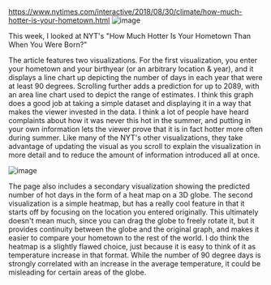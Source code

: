 https://www.nytimes.com/interactive/2018/08/30/climate/how-much-hotter-is-your-hometown.html
![image](https://github.com/AndrewSalls/reflections/assets/77992504/fb7f288e-137c-4300-8e24-38f2728249dc)

This week, I looked at NYT's "How Much Hotter Is Your Hometown Than When You Were Born?"

The article features two visualizations. For the first visualization, you enter your hometown and your birthyear (or an arbitrary location & year), and it displays a line chart up depicting the number of days in each year that were at least 90 degrees.
Scrolling further adds a prediction for up to 2089, with an area line chart used to depict the range of estimates. I think this graph does a good job at taking a simple dataset and displaying it in a way that makes the viewer invested in the data.
I think a lot of people have heard complaints about how it was never this hot in the summer, and putting in your own information lets the viewer prove that it is in fact hotter more often during summer.
Like many of the NYT's other visualizations, they take advantage of updating the visual as you scroll to explain the visualization in more detail and to reduce the amount of information introduced all at once.

![image](https://github.com/AndrewSalls/reflections/assets/77992504/3ef9f62e-5f03-4b41-a9e2-a607aa02d57e)

The page also includes a secondary visualization showing the predicted number of hot days in the form of a heat map on a 3D globe.
The second visualization is a simple heatmap, but has a really cool feature in that it starts off by focusing on the location you entered originally.
This ultimately doesn't mean much, since you can drag the globe to freely rotate it, but it provides continuity between the globe and the original graph, and makes it easier to compare your hometown to the rest of the world.
I do think the heatmap is a slightly flawed choice, just because it is easy to think of it as temperature increase in that format. While the number of 90 degree days is strongly correlated with an increase in the average temperature, it could be misleading for certain areas of the globe.
